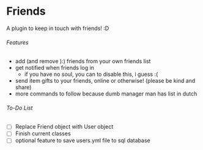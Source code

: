# Friends
A plugin to keep in touch with friends! :D

###### Features
- add (and remove ):) friends from your own friends list
- get notified when friends log in
  - if you have no soul, you can to disable this, i guess :(
- send item gifts to your friends, online or otherwise! (please be kind and share)
- more commands to follow because dumb manager man has list in dutch

###### To-Do List

- [ ] Replace Friend object with User object
- [ ] Finish current classes
- [ ] optional feature to save users.yml file to sql database
